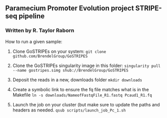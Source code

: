 ## Paramecium Promoter Evolution project STRIPE-seq pipeline
### Written by R. Taylor Raborn

How to run a given sample:

1. Clone GoSTRIPEs on your system:
`git clone github.com/BrendelGroup/GoSTRIPES`

2. Clone the GoSTRIPEs singularity image in this folder:
`singularity pull --name gostripes.simg shub://BrendelGroup/GoSTRIPES`

3. Deposit the reads in a new, downloads folder
`mkdir downloads` 

4. Create a symbolic link to ensure the fq file matches what is in the Makefile
`ln -s downloads/NameofFastqFile_R1.fastq Pcaud1_R1.fq`

5. Launch the job on your cluster (but make sure to update the paths and headers as needed.
`qsub scripts/launch_job_Pc_1.sh` 
